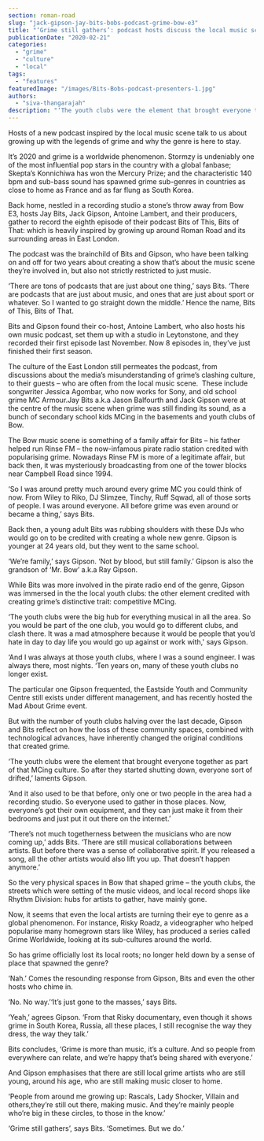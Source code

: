 ```yaml
---
section: roman-road
slug: "jack-gipson-jay-bits-bobs-podcast-grime-bow-e3"
title: "‘Grime still gathers’: podcast hosts discuss the local music scene"
publicationDate: "2020-02-21"
categories: 
  - "grime"
  - "culture"
  - "local"
tags: 
  - "features"
featuredImage: "/images/Bits-Bobs-podcast-presenters-1.jpg"
authors: 
  - "siva-thangarajah"
description: "‘The youth clubs were the element that brought everyone together as part of that MCing culture. So after they started shutting down, everyone sort of drifted,’ laments Gipson."
---
```


Hosts of a new podcast inspired by the local music scene talk to us about growing up with the legends of grime and why the genre is here to stay.

It’s 2020 and grime is a worldwide phenomenon. Stormzy is undeniably one of the most influential pop stars in the country with a global fanbase; Skepta’s Konnichiwa has won the Mercury Prize; and the characteristic 140 bpm and sub-bass sound has spawned grime sub-genres in countries as close to home as France and as far flung as South Korea.

Back home, nestled in a recording studio a stone’s throw away from Bow E3, hosts Jay Bits, Jack Gipson, Antoine Lambert, and their producers, gather to record the eighth episode of their podcast Bits of This, Bits of That: which is heavily inspired by growing up around Roman Road and its surrounding areas in East London.

The podcast was the brainchild of Bits and Gipson, who have been talking on and off for two years about creating a show that’s about the music scene they’re involved in, but also not strictly restricted to just music.

‘There are tons of podcasts that are just about one thing,’ says Bits. ‘There are podcasts that are just about music, and ones that are just about sport or whatever. So I wanted to go straight down the middle.’ Hence the name, Bits of This, Bits of That.

Bits and Gipson found their co-host, Antoine Lambert, who also hosts his own music podcast, set them up with a studio in Leytonstone, and they recorded their first episode last November. Now 8 episodes in, they’ve just finished their first season.

The culture of the East London still permeates the podcast, from discussions about the media’s misunderstanding of grime’s clashing culture, to their guests – who are often from the local music scene.  These include songwriter Jessica Agombar, who now works for Sony, and old school grime MC Armour.Jay Bits a.k.a Jason Balfourth and Jack Gipson were at the centre of the music scene when grime was still finding its sound, as a bunch of secondary school kids MCing in the basements and youth clubs of Bow.

The Bow music scene is something of a family affair for Bits – his father helped run Rinse FM – the now-infamous pirate radio station credited with popularising grime. Nowadays Rinse FM is more of a legitimate affair, but back then, it was mysteriously broadcasting from one of the tower blocks near Campbell Road since 1994.

‘So I was around pretty much around every grime MC you could think of now. From Wiley to Riko, DJ Slimzee, Tinchy, Ruff Sqwad, all of those sorts of people. I was around everyone. All before grime was even around or became a thing,’ says Bits.

Back then, a young adult Bits was rubbing shoulders with these DJs who would go on to be credited with creating a whole new genre. Gipson is younger at 24 years old, but they went to the same school.

‘We’re family,’ says Gipson. ‘Not by blood, but still family.’ Gipson is also the grandson of ‘Mr. Bow’ a.k.a Ray Gipson.

While Bits was more involved in the pirate radio end of the genre, Gipson was immersed in the the local youth clubs: the other element credited with creating grime’s distinctive trait: competitive MCing.

‘The youth clubs were the big hub for everything musical in all the area. So you would be part of the one club, you would go to different clubs, and clash there. It was a mad atmosphere because it would be people that you’d hate in day to day life you would go up against or work with,' says Gipson.

‘And I was always at those youth clubs, where I was a sound engineer. I was always there, most nights. ‘Ten years on, many of these youth clubs no longer exist.

The particular one Gipson frequented, the Eastside Youth and Community Centre still exists under different management, and has recently hosted the Mad About Grime event.

But with the number of youth clubs halving over the last decade, Gipson and Bits reflect on how the loss of these community spaces, combined with technological advances, have inherently changed the original conditions that created grime.

‘The youth clubs were the element that brought everyone together as part of that MCing culture. So after they started shutting down, everyone sort of drifted,’ laments Gipson.

‘And it also used to be that before, only one or two people in the area had a recording studio. So everyone used to gather in those places. Now, everyone’s got their own equipment, and they can just make it from their bedrooms and just put it out there on the internet.’

‘There’s not much togetherness between the musicians who are now coming up,’ adds Bits. ‘There are still musical collaborations between artists. But before there was a sense of collaborative spirit. If you released a song, all the other artists would also lift you up. That doesn’t happen anymore.’

So the very physical spaces in Bow that shaped grime – the youth clubs, the streets which were setting of the music videos, and local record shops like Rhythm Division: hubs for artists to gather, have mainly gone.

Now, it seems that even the local artists are turning their eye to genre as a global phenomenon. For instance, Risky Roadz, a videographer who helped popularise many homegrown stars like Wiley, has produced a series called Grime Worldwide, looking at its sub-cultures around the world.

So has grime officially lost its local roots; no longer held down by a sense of place that spawned the genre?

‘Nah.’ Comes the resounding response from Gipson, Bits and even the other hosts who chime in.  

‘No. No way.’‘It’s just gone to the masses,’ says Bits.

‘Yeah,’ agrees Gipson. ‘From that Risky documentary, even though it shows grime in South Korea, Russia, all these places, I still recognise the way they dress, the way they talk.’

Bits concludes, ‘Grime is more than music, it’s a culture. And so people from everywhere can relate, and we’re happy that’s being shared with everyone.’

And Gipson emphasises that there are still local grime artists who are still young, around his age, who are still making music closer to home.

‘People from around me growing up: Rascals, Lady Shocker, Villain and others,they’re still out there, making music. And they’re mainly people who’re big in these circles, to those in the know.’

‘Grime still gathers’, says Bits. ‘Sometimes. But we do.’
